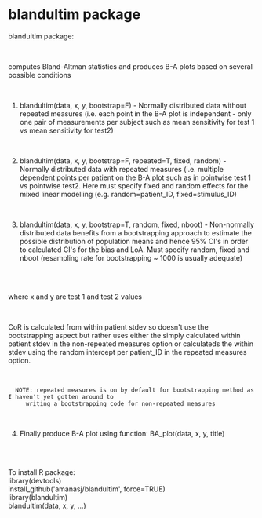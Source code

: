 # blandultim package

blandultim package: 

<br>

computes Bland-Altman statistics and produces B-A plots based on several possible conditions

<br>

1) blandultim(data, x, y, bootstrap=F) - 
   Normally distributed data without repeated measures (i.e. each point in the B-A plot is 
   independent - only one pair of measurements per subject such as mean sensitivity for test 1 
   vs mean sensitivity for test2)

<br>

2) blandultim(data, x, y, bootstrap=F, repeated=T, fixed, random) - 
   Normally distributed data with repeated measures (i.e. multiple dependent points per patient on the 
   B-A plot such as in pointwise test 1 vs pointwise test2. Here must specify fixed and random effects 
   for the mixed linear modelling (e.g. random=patient_ID, fixed=stimulus_ID)

<br>

3) blandultim(data, x, y, bootstrap=T, random, fixed, nboot) - 
   Non-normally distributed data benefits from a bootstrapping approach to estimate the 
   possible distribution of population means and hence 95% CI's in order to calculated CI's 
   for the bias and LoA. Must specify random, fixed and nboot (resampling rate for 
   bootstrapping ~ 1000 is usually adequate)
   
   <br>
   <br>

where x and y are test 1 and test 2 values

<br>
   
   CoR is calculated from within patient stdev so doesn't use the bootstrapping aspect but 
   rather uses either the simply calculated within patient stdev in the non-repeated measures 
   option or calculateds the within stdev using the random intercept per patient_ID in the repeated 
   measures option. 

<br>

      NOTE: repeated measures is on by default for bootstrapping method as I haven't yet gotten around to 
         writing a bootstrapping code for non-repeated measures 
         
<br>
         
 4) Finally produce B-A plot using function:   BA_plot(data, x, y, title)




<br><br>


To install R package:  
library(devtools)  
install_github('amanasj/blandultim', force=TRUE)  
library(blandultim)  
blandultim(data, x, y, ...)
